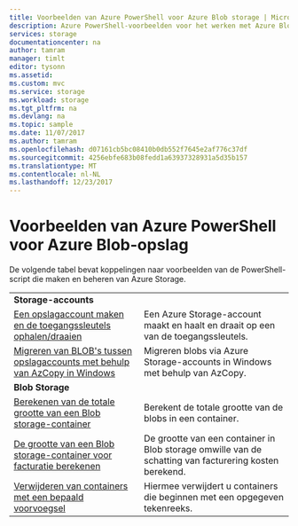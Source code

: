 ```yaml
---
title: Voorbeelden van Azure PowerShell voor Azure Blob storage | Microsoft Docs
description: Azure PowerShell-voorbeelden voor het werken met Azure Blob-opslag
services: storage
documentationcenter: na
author: tamram
manager: timlt
editor: tysonn
ms.assetid: 
ms.custom: mvc
ms.service: storage
ms.workload: storage
ms.tgt_pltfrm: na
ms.devlang: na
ms.topic: sample
ms.date: 11/07/2017
ms.author: tamram
ms.openlocfilehash: d07161cb5bc08410b0db552f7645e2af776c37df
ms.sourcegitcommit: 4256ebfe683b08fedd1a63937328931a5d35b157
ms.translationtype: MT
ms.contentlocale: nl-NL
ms.lasthandoff: 12/23/2017
---
```

# <a name="azure-powershell-samples-for-azure-blob-storage"></a>Voorbeelden van Azure PowerShell voor Azure Blob-opslag

De volgende tabel bevat koppelingen naar voorbeelden van de PowerShell-script die maken en beheren van Azure Storage.

| | |
|---|---|
|**Storage-accounts**||
| [Een opslagaccount maken en de toegangssleutels ophalen/draaien](../scripts/storage-common-rotate-account-keys-powershell.md?toc=%2fpowershell%2fmodule%2ftoc.json)| Een Azure Storage-account maakt en haalt en draait op een van de toegangssleutels. |
| [Migreren van BLOB's tussen opslagaccounts met behulp van AzCopy in Windows](../scripts/storage-common-transfer-between-storage-accounts.md?toc=%2fpowershell%2fmodule%2ftoc.json)| Migreren blobs via Azure Storage-accounts in Windows met behulp van AzCopy. |
|**Blob Storage**||
| [Berekenen van de totale grootte van een Blob storage-container](../scripts/storage-blobs-container-calculate-size-powershell.md?toc=%2fpowershell%2fmodule%2ftoc.json) | Berekent de totale grootte van de blobs in een container. |
| [De grootte van een Blob storage-container voor facturatie berekenen](../scripts/storage-blobs-container-calculate-billing-size-powershell.md?toc=%2fpowershell%2fmodule%2ftoc.json) | De grootte van een container in Blob storage omwille van de schatting van facturering kosten berekend. |
| [Verwijderen van containers met een bepaald voorvoegsel](../scripts/storage-blobs-container-delete-by-prefix-powershell.md?toc=%2fpowershell%2fmodule%2ftoc.json) | Hiermee verwijdert u containers die beginnen met een opgegeven tekenreeks. |
